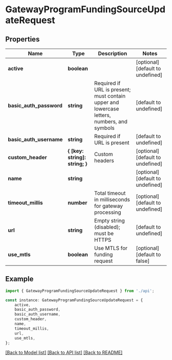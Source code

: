 # GatewayProgramFundingSourceUpdateRequest


## Properties

Name | Type | Description | Notes
------------ | ------------- | ------------- | -------------
**active** | **boolean** |  | [optional] [default to undefined]
**basic_auth_password** | **string** | Required if URL is present; must contain upper and lowercase letters, numbers, and symbols | [default to undefined]
**basic_auth_username** | **string** | Required if URL is present | [default to undefined]
**custom_header** | **{ [key: string]: string; }** | Custom headers | [optional] [default to undefined]
**name** | **string** |  | [optional] [default to undefined]
**timeout_millis** | **number** | Total timeout in milliseconds for gateway processing | [optional] [default to undefined]
**url** | **string** | Empty string (disabled); must be HTTPS | [default to undefined]
**use_mtls** | **boolean** | Use MTLS for funding request | [optional] [default to false]

## Example

```typescript
import { GatewayProgramFundingSourceUpdateRequest } from './api';

const instance: GatewayProgramFundingSourceUpdateRequest = {
    active,
    basic_auth_password,
    basic_auth_username,
    custom_header,
    name,
    timeout_millis,
    url,
    use_mtls,
};
```

[[Back to Model list]](../README.md#documentation-for-models) [[Back to API list]](../README.md#documentation-for-api-endpoints) [[Back to README]](../README.md)
